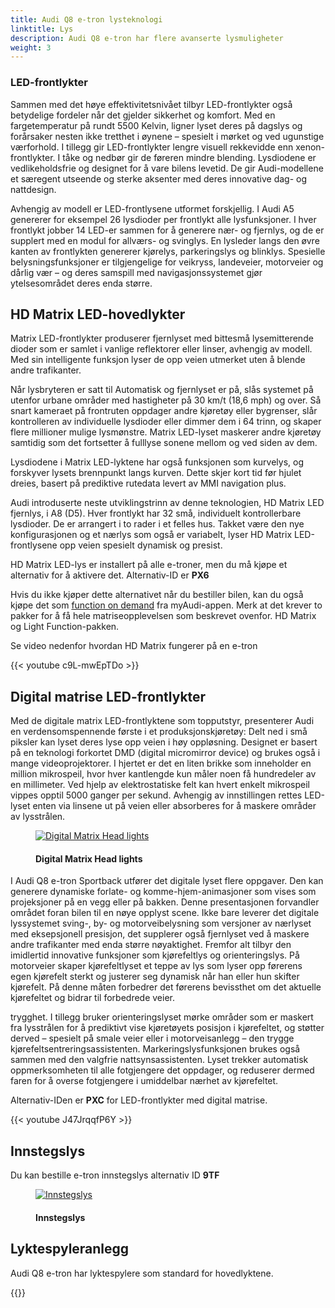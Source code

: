 ```yaml
---
title: Audi Q8 e-tron lysteknologi
linktitle: Lys
description: Audi Q8 e-tron har flere avanserte lysmuligheter
weight: 3
---
```

<!-- markdownlint-disable MD033 -->
### LED-frontlykter

Sammen med det høye effektivitetsnivået tilbyr LED-frontlykter også betydelige fordeler når det gjelder sikkerhet og komfort. Med en fargetemperatur på rundt 5500 Kelvin, ligner lyset deres på dagslys og forårsaker nesten ikke tretthet i øynene – spesielt i mørket og ved ugunstige værforhold. I tillegg gir LED-frontlykter lengre visuell rekkevidde enn xenon-frontlykter. I tåke og nedbør gir de føreren mindre blending. Lysdiodene er vedlikeholdsfrie og designet for å vare bilens levetid. De gir Audi-modellene et særegent utseende og sterke aksenter med deres innovative dag- og nattdesign.

Avhengig av modell er LED-frontlysene utformet forskjellig. I Audi A5 genererer for eksempel 26 lysdioder per frontlykt alle lysfunksjoner. I hver frontlykt jobber 14 LED-er sammen for å generere nær- og fjernlys, og de er supplert med en modul for allværs- og svinglys. En lysleder langs den øvre kanten av frontlykten genererer kjørelys, parkeringslys og blinklys. Spesielle belysningsfunksjoner er tilgjengelige for veikryss, landeveier, motorveier og dårlig vær – og deres samspill med navigasjonssystemet gjør ytelsesområdet deres enda større.

## HD Matrix LED-hovedlykter

Matrix LED-frontlykter produserer fjernlyset med bittesmå lysemitterende dioder som er samlet i vanlige reflektorer eller linser, avhengig av modell. Med sin intelligente funksjon lyser de opp veien utmerket uten å blende andre trafikanter.

Når lysbryteren er satt til Automatisk og fjernlyset er på, slås systemet på utenfor urbane områder med hastigheter på 30 km/t (18,6 mph) og over. Så snart kameraet på frontruten oppdager andre kjøretøy eller bygrenser, slår kontrolleren av individuelle lysdioder eller dimmer dem i 64 trinn, og skaper flere millioner mulige lysmønstre. Matrix LED-lyset maskerer andre kjøretøy samtidig som det fortsetter å fulllyse sonene mellom og ved siden av dem.

Lysdiodene i Matrix LED-lyktene har også funksjonen som kurvelys, og forskyver lysets brennpunkt langs kurven. Dette skjer kort tid før hjulet dreies, basert på prediktive rutedata levert av MMI navigation plus.

Audi introduserte neste utviklingstrinn av denne teknologien, HD Matrix LED fjernlys, i A8 (D5). Hver frontlykt har 32 små, individuelt kontrollerbare lysdioder. De er arrangert i to rader i et felles hus. Takket være den nye konfigurasjonen og et nærlys som også er variabelt, lyser HD Matrix LED-frontlysene opp veien spesielt dynamisk og presist.

HD Matrix LED-lys er installert på alle e-troner, men du må kjøpe et alternativ for å aktivere det. Alternativ-ID er **PX6**

Hvis du ikke kjøper dette alternativet når du bestiller bilen, kan du også kjøpe det som [function on demand](/models/e-tron/technology/fod/) fra myAudi-appen. Merk at det krever to pakker for å få hele matriseopplevelsen som beskrevet ovenfor. HD Matrix og Light Function-pakken.

Se video nedenfor hvordan HD Matrix fungerer på en e-tron

{{< youtube c9L-mwEpTDo >}}

## Digital matrise LED-frontlykter

Med de digitale matrix LED-frontlyktene som topputstyr, presenterer Audi en verdensomspennende første i et produksjonskjøretøy: Delt ned i små piksler kan lyset deres lyse opp veien i høy oppløsning. Designet er basert på en teknologi forkortet DMD (digital micromirror device) og brukes også i mange videoprojektorer. I hjertet er det en liten brikke som inneholder en million mikrospeil, hvor hver kantlengde kun måler noen få hundredeler av en millimeter. Ved hjelp av elektrostatiske felt kan hvert enkelt mikrospeil vippes opptil 5000 ganger per sekund. Avhengig av innstillingen rettes LED-lyset enten via linsene ut på veien eller absorberes for å maskere områder av lysstrålen.

<figure>
    <a href="https://media.electrichasgoneaudi.net/multimedia/models/e-tron/technology/lights/digital_matrix_1.jpg">
        <img src="https://media.electrichasgoneaudi.net/multimedia/models/e-tron/technology/lights/digital_matrix_1s.jpg"
        class="img-fluid" alt="Digital Matrix Head lights" title="Digital Matrix Head lights">
    </a>
    <figcaption><h4>Digital Matrix Head lights</h4></figcaption>
</figure>


I Audi Q8 e-tron Sportback utfører det digitale lyset flere oppgaver. Den kan generere dynamiske forlate- og komme-hjem-animasjoner som vises som projeksjoner på en vegg eller på bakken. Denne presentasjonen forvandler området foran bilen til en nøye opplyst scene. Ikke bare leverer det digitale lyssystemet sving-, by- og motorveibelysning som versjoner av nærlyset med eksepsjonell presisjon, det supplerer også fjernlyset ved å maskere andre trafikanter med enda større nøyaktighet. Fremfor alt tilbyr den imidlertid innovative funksjoner som kjørefeltlys og orienteringslys. På motorveier skaper kjørefeltlyset et teppe av lys som lyser opp førerens egen kjørefelt sterkt og justerer seg dynamisk når han eller hun skifter kjørefelt. På denne måten forbedrer det førerens bevissthet om det aktuelle kjørefeltet og bidrar til forbedrede veier.

trygghet. I tillegg bruker orienteringslyset mørke områder som er maskert fra lysstrålen for å prediktivt vise kjøretøyets posisjon i kjørefeltet, og støtter derved – spesielt på smale veier eller i motorveisanlegg – den trygge kjørefeltsentreringsassistenten. Markeringslysfunksjonen brukes også sammen med den valgfrie nattsynsassistenten. Lyset trekker automatisk oppmerksomheten til alle fotgjengere det oppdager, og reduserer dermed faren for å overse fotgjengere i umiddelbar nærhet av kjørefeltet.

Alternativ-IDen er **PXC** for LED-frontlykter med digital matrise.

{{< youtube J47JrqqfP6Y >}}

## Innstegslys

Du kan bestille e-tron innstegslys alternativ ID **9TF**

<figure>
    <a href="https://media.electrichasgoneaudi.net/multimedia/models/e-tron/technology/lights/entry.jpg">
        <img src="https://media.electrichasgoneaudi.net/multimedia/models/e-tron/technology/lights/entrys.jpg"
        class="img-fluid" alt="Innstegslys" title="Innstegslys">
    </a>
    <figcaption><h4>Innstegslys</h4></figcaption>
</figure>

## Lyktespyleranlegg

Audi Q8 e-tron har lyktespylere som standard for hovedlyktene.

{{<children description="true" />}}
